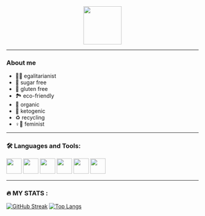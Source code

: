 <div id="header" align="center"> 
  <img src="https://media.giphy.com/media/kZqbBT64ECtjy/giphy.gif" width="100"/>
</div>
                                                                                                                                              
___

### About me

- 🤹🏻 egalitarianist
- 🙅 sugar free
- 🌾 gluten free
- 🏞️ eco-friendly
- 🌱 organic
- 🥑 ketogenic
- ♻️ recycling
- ♀️👊 feminist

___

### 🛠️ Languages and Tools:

<div>
  <img src="https://cdn.jsdelivr.net/gh/devicons/devicon/icons/html5/html5-original.svg" width="40"  />
  <img src="https://cdn.jsdelivr.net/gh/devicons/devicon/icons/javascript/javascript-original.svg" width="40"/>
  <img src="https://cdn.jsdelivr.net/gh/devicons/devicon/icons/css3/css3-original.svg" width="40"/>
  <img src="https://cdn.jsdelivr.net/gh/devicons/devicon/icons/figma/figma-original.svg" width="40"/>
  <img src="https://cdn.jsdelivr.net/gh/devicons/devicon/icons/php/php-original.svg" width="40"/>
  <img src="https://cdn.jsdelivr.net/gh/devicons/devicon/icons/lua/lua-original.svg" width="40"/>
</div>

___

### 🔥 MY STATS :
[![GitHub Streak](http://github-readme-streak-stats.herokuapp.com?user=Tolinme&theme=dark&background=000000)](https://git.io/streak-stats)
[![Top Langs](https://github-readme-stats.vercel.app/api/top-langs/?username=Tolinme&layout=compact&theme=vision-friendly-dark)](https://github.com/anuraghazra/github-readme-stats)
